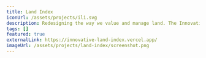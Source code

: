 ```yaml
---
title: Land Index
iconUrl: /assets/projects/ili.svg
description: Redesigning the way we value and manage land. The Innovative Land Index (ILI) is a proof of concept of how a holistic data-driven approach could be used to make better future planning decisions for land zoning.
tags: []
featured: true
externalLink: https://innovative-land-index.vercel.app/
imageUrl: /assets/projects/land-index/screenshot.png
---
```



